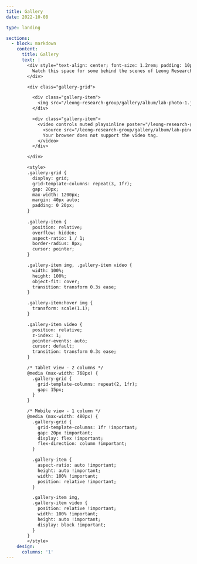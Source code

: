 ```yaml
---
title: Gallery
date: 2022-10-08

type: landing

sections:
  - block: markdown
    content:
      title: Gallery
      text: |
        <div style="text-align: center; font-size: 1.2rem; padding: 10px 0 40px 0; color: #666;">
          Watch this space for some behind the scenes of Leong Research Group in action!
        </div>

        <div class="gallery-grid">

          <div class="gallery-item">
            <img src="/leong-research-group/gallery/album/lab-photo-1.jpg" alt="New lab space">
          </div>

          <div class="gallery-item">
            <video controls muted playsinline poster="/leong-research-group/gallery/album/pineapple-roll-screenshot.jpg">
              <source src="/leong-research-group/gallery/album/lab-pineapple-roll.mp4" type="video/mp4">
              Your browser does not support the video tag.
            </video>
          </div>

        </div>

        <style>
        .gallery-grid {
          display: grid;
          grid-template-columns: repeat(3, 1fr);
          gap: 20px;
          max-width: 1200px;
          margin: 40px auto;
          padding: 0 20px;
        }
        
        .gallery-item {
          position: relative;
          overflow: hidden;
          aspect-ratio: 1 / 1;
          border-radius: 8px;
          cursor: pointer;
        }

        .gallery-item img, .gallery-item video {
          width: 100%;
          height: 100%;
          object-fit: cover;
          transition: transform 0.3s ease;
        }

        .gallery-item:hover img {
          transform: scale(1.1);
        }

        .gallery-item video {
          position: relative;
          z-index: 1;
          pointer-events: auto;
          cursor: default;
          transition: transform 0.3s ease;
        }

        /* Tablet view - 2 columns */
        @media (max-width: 768px) {
          .gallery-grid {
            grid-template-columns: repeat(2, 1fr);
            gap: 15px;
          }
        }

        /* Mobile view - 1 column */
        @media (max-width: 480px) {
          .gallery-grid {
            grid-template-columns: 1fr !important;
            gap: 20px !important;
            display: flex !important;
            flex-direction: column !important;
          }

          .gallery-item {
            aspect-ratio: auto !important;
            height: auto !important;
            width: 100% !important;
            position: relative !important;
          }

          .gallery-item img,
          .gallery-item video {
            position: relative !important;
            width: 100% !important;
            height: auto !important;
            display: block !important;
          }
        }
        </style>
    design:
      columns: '1'
---
```

